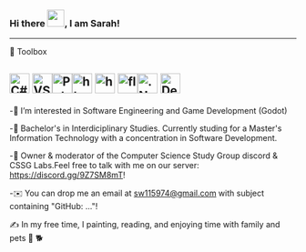 
### Hi there <img src="https://raw.githubusercontent.com/MartinHeinz/MartinHeinz/master/wave.gif" width="30px">, I am Sarah!


---

🧰 Toolbox

<img src="https://cdn.worldvectorlogo.com/logos/c--4.svg" alt="C# Logo" width="35" height="35"/> <img src="https://cdn.worldvectorlogo.com/logos/visual-studio-code-1.svg" alt="VSCLogo" width="35" height="35"/><img src="https://cdn.worldvectorlogo.com/logos/python-5.svg" alt="PythonLogo" width="35" height="35"/><img src="https://cdn.worldvectorlogo.com/logos/html-1.svg" alt="html Logo" width="35" height="35"/> <img src="https://cdn.worldvectorlogo.com/logos/css-3.svg" alt="hcssLogo" width="35" height="35"/> <img src="https://cdn.worldvectorlogo.com/logos/flask.svg" alt="flask Logo" width="35" height="35"/><img src="https://cdn.worldvectorlogo.com/logos/dot-net-core-7.svg" alt=".NetLogo" width="35" height="35"/> <img src="https://cdn.worldvectorlogo.com/logos/debian.svg" alt="DebianLogo" width="35" height="35"/> 
---

-👀 I’m interested in Software Engineering and Game Development (Godot) 

-🧮 Bachelor's in Interdiciplinary Studies. Currently studing for a Master's Information Technology with a concentration in Software Development.

-💬  Owner & moderator of the Computer Science Study Group discord & CSSG Labs.Feel free to talk with me on our server: https://discord.gg/9Z7SM8mT!

-✉️  You can drop me an email at sw115974@gmail.com with subject containing "GitHub: ..."! 

✍️  In my free time, I painting, reading, and enjoying time with family and pets 🦜 🐕



<!---
andromedamoon-stack/andromedamoon-stack is a ✨ special ✨ repository because its `README.md` (this file) appears on your GitHub profile.
You can click the Preview link to take a look at your changes.
--->

